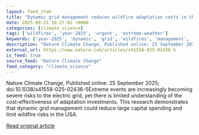 ```yaml
---
layout: feed_item
title: "Dynamic grid management reduces wildfire adaptation costs in the electric power sector"
date: 2025-09-25 10:27:02 +0000
categories: [climate_science]
tags: ['wildfires', 'year-2025', 'urgent', 'extreme-weather']
keywords: ['year-2025', 'dynamic', 'grid', 'wildfires', 'management', 'urgent', 'extreme-weather']
description: "Nature Climate Change, Published online: 25 September 2025; doi:10"
external_url: https://www.nature.com/articles/s41558-025-02436-5
is_feed: true
source_feed: "Nature Climate Change"
feed_category: "climate_science"
---
```


Nature Climate Change, Published online: 25 September 2025; doi:10.1038/s41558-025-02436-5Extreme events are increasingly becoming severe risks to the electric grid, yet there is limited understanding of the cost-effectiveness of adaptation investments. This research demonstrates that dynamic grid management could reduce large capital spending and limit wildfire risks in the USA.

[Read original article](https://www.nature.com/articles/s41558-025-02436-5)
